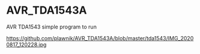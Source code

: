 # AVR_TDA1543A
AVR TDA1543 simple program to run


https://github.com/plawnik/AVR_TDA1543A/blob/master/tda1543/IMG_20200817_120228.jpg
